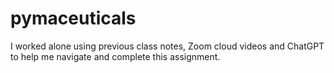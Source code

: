# pymaceuticals

I worked alone using previous class notes, Zoom cloud videos and ChatGPT to help me navigate and complete this assignment.
